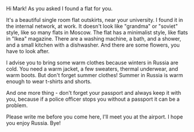Hi Mark! As you asked I found a flat for you.

It's a beautiful single room flat outskirts, near your university. I found it in the internal network, at work. It doesn't look like "grandma" or "soviet" style, like so many flats in Moscow. The flat has a minimalist style, like flats in "Ikea" magazine. There are a washing machine, a bath, and a shower, and a small kitchen with a dishwasher. And there are some flowers, you have to look after.

I advise you to bring some warm clothes because winters in Russia are cold. You need a warm jacket, a few sweaters, thermal underwear, and warm boots. But don't forget summer clothes! Summer in Russia is warm enough to wear t-shirts and shorts.

And one more thing - don't forget your passport and always keep it with you, because if a police officer stops you without a passport it can be a problem.

Please write me before you come here, I'll meet you at the airport. I hope you enjoy Russia. Bye!